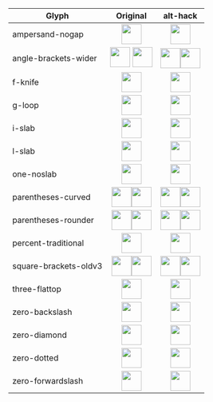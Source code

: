 

| Glyph  | Original | alt-hack |
| ------------- | :--: | :--: |
| ampersand-nogap | <img height=40 src="https://user-images.githubusercontent.com/23739434/75457909-fc2b5c80-5974-11ea-9568-d23c721e2233.png"> | <img height=40 src="https://user-images.githubusercontent.com/23739434/75371642-0723b580-58bf-11ea-8145-8b1b5c63cc09.png"> |
| angle-brackets-wider | <img height=40 src="https://user-images.githubusercontent.com/23739434/75457940-02213d80-5975-11ea-8ab0-3e048d64ab2d.png"> <img height=40 src="https://user-images.githubusercontent.com/23739434/75457932-ffbee380-5974-11ea-8be8-25209cf029af.png"> | <img src="https://user-images.githubusercontent.com/17225098/37940853-00d20d8a-3139-11e8-99d4-74ab0d8d6b3a.png" height=40><img src="https://user-images.githubusercontent.com/17225098/37940696-13cf2ae0-3138-11e8-8ae2-997d263ef144.png" height=40> |
| f-knife | <img height=40 src="https://user-images.githubusercontent.com/23739434/75457915-fcc3f300-5974-11ea-905b-111de38026e0.png"> | <img height=40 src="https://user-images.githubusercontent.com/3703530/33773450-32a24f74-dc38-11e7-8280-c1b1ceebdd27.png"> |
| g-loop | <img height=40 src="https://user-images.githubusercontent.com/23739434/75457927-fe8db680-5974-11ea-9d66-099d77878694.png"> | <img height=40 src="https://user-images.githubusercontent.com/23739434/75371874-739eb480-58bf-11ea-9845-57293877c026.png"> |
| i-slab | <img height=40 src="https://user-images.githubusercontent.com/23739434/75457933-ffbee380-5974-11ea-97df-7c8a76488cdc.png"> | <img height=40 src="https://user-images.githubusercontent.com/4249591/32582506-2d1b2bc6-c4bd-11e7-8cb7-8dbe6c4fc13b.png"> |
| l-slab | <img height=40 src="https://user-images.githubusercontent.com/23739434/75457939-0188a700-5975-11ea-85cc-3e483c7b639d.png"> | <img height=40 src="https://user-images.githubusercontent.com/23739434/75372468-82d23200-58c0-11ea-888c-7decfe207a49.png"> |
| one-noslab | <img height=40 src="https://user-images.githubusercontent.com/23739434/75457942-02213d80-5975-11ea-9eb8-500c5f7f90e7.png"> | <img height=40 src="https://user-images.githubusercontent.com/4249591/32140350-f316cb0a-bc34-11e7-9705-72b1aae2c61d.png"> |
| parentheses-curved | <img height=40 src="https://user-images.githubusercontent.com/23739434/75457943-02b9d400-5975-11ea-8435-e554a8feba51.png"><img height=40 src="https://user-images.githubusercontent.com/23739434/75457944-02b9d400-5975-11ea-8bff-bff9cbe0fc25.png"> | <img height=40 src="https://user-images.githubusercontent.com/206409/44809284-95d24c00-abce-11e8-9c86-14e5bc0766da.png"><img height=40 src="https://user-images.githubusercontent.com/206409/44809468-1133fd80-abcf-11e8-89eb-2538c1f04ae7.png"> |
| parentheses-rounder | <img height=40 src="https://user-images.githubusercontent.com/23739434/75457943-02b9d400-5975-11ea-8435-e554a8feba51.png"><img height=40 src="https://user-images.githubusercontent.com/23739434/75457944-02b9d400-5975-11ea-8bff-bff9cbe0fc25.png"> | <img src="https://user-images.githubusercontent.com/17225098/37941759-cdbe3f4a-313d-11e8-9dd1-467137ae6946.png" height=40><img src="https://user-images.githubusercontent.com/17225098/37941846-4b1eb30c-313e-11e8-8e3e-7a731ae90296.png" height=40> |
| percent-traditional | <img height=40 src="https://user-images.githubusercontent.com/23739434/75458189-5debc680-5975-11ea-86ca-5e237153de2f.png"> | <img height=40 src="https://user-images.githubusercontent.com/23739434/75372789-f6743f00-58c0-11ea-9f3a-d8d7d1ade02a.png"> |
| square-brackets-oldv3 | <img height=40 src="https://user-images.githubusercontent.com/23739434/75457911-fc2b5c80-5974-11ea-86bf-c353a4b71356.png"><img height=40 src="https://user-images.githubusercontent.com/23739434/75457912-fcc3f300-5974-11ea-9381-fa222e7c6b0e.png"> | <img height=40 src="https://user-images.githubusercontent.com/23739434/75457344-4a8c2b80-5974-11ea-9e0a-6a3a4c579777.png"><img height=40 src="https://user-images.githubusercontent.com/23739434/75457347-4b24c200-5974-11ea-8ab7-8db300dba4ff.png"> |
| three-flattop | <img height=40 src="https://user-images.githubusercontent.com/23739434/75457945-02b9d400-5975-11ea-81aa-4c488112665b.png"> | <img height=40 src="https://user-images.githubusercontent.com/6161120/41245215-ddf49f7a-6dc0-11e8-8607-f72eefff789e.png"> |
| zero-backslash | <img height=40 src="https://user-images.githubusercontent.com/23739434/75457957-051c2e00-5975-11ea-99d5-cb107d8dc44a.png"> | <img height=40 src="https://user-images.githubusercontent.com/4249591/31325366-22dd1048-ac8a-11e7-9029-ff19d53c6903.png"> |
| zero-diamond | <img height=40 src="https://user-images.githubusercontent.com/23739434/75457957-051c2e00-5975-11ea-99d5-cb107d8dc44a.png"> | <img height=40 src="https://user-images.githubusercontent.com/4249591/31417308-967cfd9c-adfc-11e7-98ce-3b40befac2c7.png"> |
| zero-dotted | <img height=40 src="https://user-images.githubusercontent.com/23739434/75457957-051c2e00-5975-11ea-99d5-cb107d8dc44a.png">  | <img height=40 src="https://user-images.githubusercontent.com/4249591/31364931-110e9c54-ad36-11e7-8d79-bdffd8c68b64.png"> |
| zero-forwardslash | <img height=40 src="https://user-images.githubusercontent.com/23739434/75457957-051c2e00-5975-11ea-99d5-cb107d8dc44a.png"> | <img height=40 src="https://user-images.githubusercontent.com/4249591/31325182-35ab6c76-ac88-11e7-906e-6fd295364f10.png"> |

